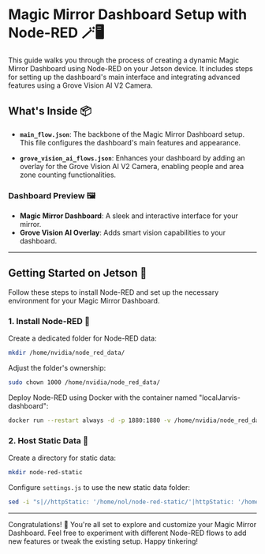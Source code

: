 # Magic Mirror Dashboard Setup with Node-RED 🪄🖥️

This guide walks you through the process of creating a dynamic Magic Mirror Dashboard using Node-RED on your Jetson device. It includes steps for setting up the dashboard's main interface and integrating advanced features using a Grove Vision AI V2 Camera.

## What's Inside 📦

- **`main_flow.json`**: The backbone of the Magic Mirror Dashboard setup. This file configures the dashboard's main features and appearance.

- **`grove_vision_ai_flows.json`**: Enhances your dashboard by adding an overlay for the Grove Vision AI V2 Camera, enabling people and area zone counting functionalities.

### Dashboard Preview 🖼️

- **Magic Mirror Dashboard**: A sleek and interactive interface for your mirror.
- **Grove Vision AI Overlay**: Adds smart vision capabilities to your dashboard.

---

## Getting Started on Jetson 🚀

Follow these steps to install Node-RED and set up the necessary environment for your Magic Mirror Dashboard.

### 1. Install Node-RED 🧰

Create a dedicated folder for Node-RED data:

```bash
mkdir /home/nvidia/node_red_data/
```

Adjust the folder's ownership:

```bash
sudo chown 1000 /home/nvidia/node_red_data/
```

Deploy Node-RED using Docker with the container named "localJarvis-dashboard":

```bash
docker run --restart always -d -p 1880:1880 -v /home/nvidia/node_red_data:/data --name localJarvis-dashboard nodered/node-red:3.1
```

### 2. Host Static Data 📂

Create a directory for static data:

```bash
mkdir node-red-static
```

Configure `settings.js` to use the new static data folder:

```bash
sed -i "s|//httpStatic: '/home/nol/node-red-static/'|httpStatic: '/home/nvidia/node_red_data/node-red-static/'|g" settings.js
```

---

Congratulations! 🎉 You're all set to explore and customize your Magic Mirror Dashboard. Feel free to experiment with different Node-RED flows to add new features or tweak the existing setup. Happy tinkering!



